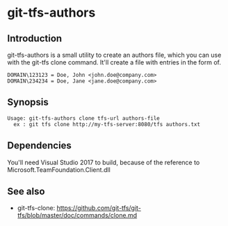 # git-tfs-authors

## Introduction
git-tfs-authors is a small utility to create an authors file, which you can use with the git-tfs clone command. It'll create a file with entries in the form of.

    DOMAIN\123123 = Doe, John <john.doe@company.com>
    DOMAIN\234234 = Doe, Jane <jane.doe@company.com>

## Synopsis

	Usage: git-tfs-authors clone tfs-url authors-file
	  ex : git tfs clone http://my-tfs-server:8080/tfs authors.txt
    
## Dependencies
You'll need Visual Studio 2017 to build, because of the reference to Microsoft.TeamFoundation.Client.dll
    
## See also
* git-tfs-clone: https://github.com/git-tfs/git-tfs/blob/master/doc/commands/clone.md
